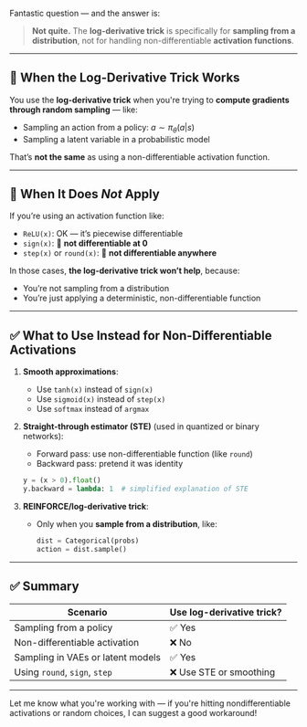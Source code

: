 Fantastic question — and the answer is:

> **Not quite.** The **log-derivative trick** is specifically for **sampling from a distribution**, not for handling non-differentiable **activation functions**.

---

## 🧠 When the Log-Derivative Trick Works

You use the **log-derivative trick** when you're trying to **compute gradients through random sampling** — like:

* Sampling an action from a policy:
  $a \sim \pi_\theta(a|s)$
* Sampling a latent variable in a probabilistic model

That’s **not the same** as using a non-differentiable activation function.

---

## 🚫 When It Does *Not* Apply

If you’re using an activation function like:

* `ReLU(x)`: OK — it’s piecewise differentiable
* `sign(x)`: 🚫 **not differentiable at 0**
* `step(x)` or `round(x)`: 🚫 **not differentiable anywhere**

In those cases, **the log-derivative trick won’t help**, because:

* You’re not sampling from a distribution
* You’re just applying a deterministic, non-differentiable function

---

## ✅ What to Use Instead for Non-Differentiable Activations

1. **Smooth approximations**:

   * Use `tanh(x)` instead of `sign(x)`
   * Use `sigmoid(x)` instead of `step(x)`
   * Use `softmax` instead of `argmax`

2. **Straight-through estimator (STE)** (used in quantized or binary networks):

   * Forward pass: use non-differentiable function (like `round`)
   * Backward pass: pretend it was identity

   ```python
   y = (x > 0).float()
   y.backward = lambda: 1  # simplified explanation of STE
   ```

3. **REINFORCE/log-derivative trick**:

   * Only when you **sample from a distribution**, like:

     ```python
     dist = Categorical(probs)
     action = dist.sample()
     ```

---

## ✅ Summary

| Scenario                          | Use log-derivative trick? |
| --------------------------------- | ------------------------- |
| Sampling from a policy            | ✅ Yes                     |
| Non-differentiable activation     | ❌ No                      |
| Sampling in VAEs or latent models | ✅ Yes                     |
| Using `round`, `sign`, `step`     | ❌ Use STE or smoothing    |

---

Let me know what you're working with — if you're hitting nondifferentiable activations or random choices, I can suggest a good workaround!



